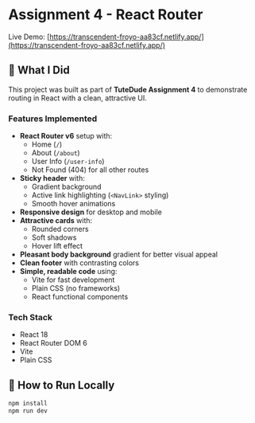 # Assignment 4 - React Router

Live Demo: [https://transcendent-froyo-aa83cf.netlify.app/](https://transcendent-froyo-aa83cf.netlify.app/)

## 📌 What I Did
This project was built as part of **TuteDude Assignment 4** to demonstrate routing in React with a clean, attractive UI.

### Features Implemented
- **React Router v6** setup with:
  - Home (`/`)
  - About (`/about`)
  - User Info (`/user-info`)
  - Not Found (404) for all other routes
- **Sticky header** with:
  - Gradient background
  - Active link highlighting (`<NavLink>` styling)
  - Smooth hover animations
- **Responsive design** for desktop and mobile
- **Attractive cards** with:
  - Rounded corners
  - Soft shadows
  - Hover lift effect
- **Pleasant body background** gradient for better visual appeal
- **Clean footer** with contrasting colors
- **Simple, readable code** using:
  - Vite for fast development
  - Plain CSS (no frameworks)
  - React functional components

### Tech Stack
- React 18
- React Router DOM 6
- Vite
- Plain CSS

## 🚀 How to Run Locally
```bash
npm install
npm run dev
